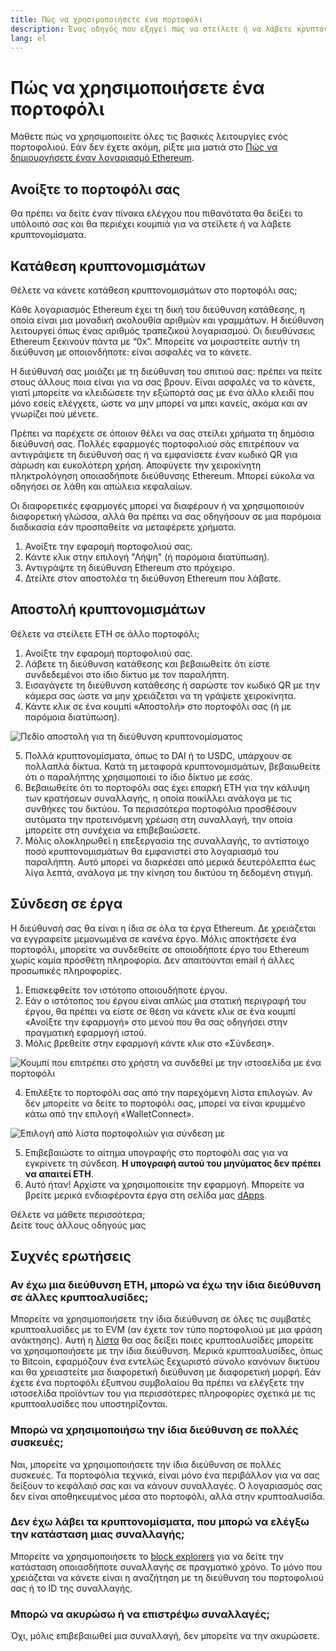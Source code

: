 ```yaml
---
title: Πώς να χρησιμοποιήσετε ένα πορτοφόλι
description: Ένας οδηγός που εξηγεί πώς να στείλετε ή να λάβετε κρυπτονομίσματα και να συνδεθείτε σε έργα web3.
lang: el
---
```


# Πώς να χρησιμοποιήσετε ένα πορτοφόλι

Μάθετε πώς να χρησιμοποιείτε όλες τις βασικές λειτουργίες ενός πορτοφολιού. Εάν δεν έχετε ακόμη, ρίξτε μια ματιά στο [Πώς να δημιουργήσετε έναν λογαριασμό Ethereum](/guides/how-to-create-an-ethereum-account/).

## Ανοίξτε το πορτοφόλι σας

Θα πρέπει να δείτε έναν πίνακα ελέγχου που πιθανότατα θα δείξει το υπόλοιπό σας και θα περιέχει κουμπιά για να στείλετε ή να λάβετε κρυπτονομίσματα.

## Κατάθεση κρυπτονομισμάτων

Θέλετε να κάνετε κατάθεση κρυπτονομισμάτων στο πορτοφόλι σας;

Κάθε λογαριασμός Ethereum έχει τη δική του διεύθυνση κατάθεσης, η οποία είναι μια μοναδική ακολουθία αριθμών και γραμμάτων. Η διεύθυνση λειτουργεί όπως ένας αριθμός τραπεζικού λογαριασμού. Οι διευθύνσεις Ethereum ξεκινούν πάντα με “0x”. Μπορείτε να μοιραστείτε αυτήν τη διεύθυνση με οποιονδήποτε: είναι ασφαλές να το κάνετε.

Η διεύθυνσή σας μοιάζει με τη διεύθυνση του σπιτιού σας: πρέπει να πείτε στους άλλους ποια είναι για να σας βρουν. Είναι ασφαλές να το κάνετε, γιατί μπορείτε να κλειδώσετε την εξώπορτά σας με ένα άλλο κλειδί που μόνο εσείς ελέγχετε, ώστε να μην μπορεί να μπει κανείς, ακόμα και αν γνωρίζει πού μένετε.

Πρέπει να παρέχετε σε όποιον θέλει να σας στείλει χρήματα τη δημόσια διεύθυνσή σας. Πολλές εφαρμογές πορτοφολιού σάς επιτρέπουν να αντιγράψετε τη διεύθυνσή σας ή να εμφανίσετε έναν κωδικό QR για σάρωση και ευκολότερη χρήση. Αποφύγετε την χειροκίνητη πληκτρολόγηση οποιασδήποτε διεύθυνσης Ethereum. Μπορεί εύκολα να οδηγήσει σε λάθη και απώλεια κεφαλαίων.

Οι διαφορετικές εφαρμογές μπορεί να διαφέρουν ή να χρησιμοποιούν διαφορετική γλώσσα, αλλά θα πρέπει να σας οδηγήσουν σε μια παρόμοια διαδικασία εάν προσπαθείτε να μεταφέρετε χρήματα.

1. Ανοίξτε την εφαρομή πορτοφολιού σας.
2. Κάντε κλικ στην επιλογή "Λήψη" (ή παρόμοια διατύπωση).
3. Αντιγράψτε τη διεύθυνση Ethereum στο πρόχειρο.
4. Δτείλτε στον αποστολέα τη διεύθυνση Ethereum που λάβατε.

## Αποστολή κρυπτονομισμάτων

Θέλετε να στείλετε ETH σε άλλο πορτοφόλι;

1. Ανοίξτε την εφαρομή πορτοφολιού σας.
2. Λάβετε τη διεύθυνση κατάθεσης και βεβαιωθείτε ότι είστε συνδεδεμένοι στο ίδιο δίκτυο με τον παραλήπτη.
3. Εισαγάγετε τη διεύθυνση κατάθεσης ή σαρώστε τον κωδικό QR με την κάμερα σας ώστε να μην χρειάζεται να τη γράψετε χειροκίνητα.
4. Κάντε κλικ σε ένα κουμπί «Αποστολή» στο πορτοφόλι σας (ή με παρόμοια διατύπωση).

![Πεδίο αποστολή για τη διεύθυνση κρυπτονομίσματος](./send.png)
<br/>

5. Πολλά κρυπτονομίσματα, όπως το DAI ή το USDC, υπάρχουν σε πολλαπλά δίκτυα. Κατά τη μεταφορά κρυπτονομισμάτων, βεβαιωθείτε ότι ο παραλήπτης χρησιμοποιεί το ίδιο δίκτυο με εσάς.
6. Βεβαιωθείτε ότι το πορτοφόλι σας έχει επαρκή ETH για την κάλυψη των κρατήσεων συναλλαγής, η οποία ποικίλλει ανάλογα με τις συνθήκες του δικτύου. Τα περισσότερα πορτοφόλια προσθέσουν αυτόματα την προτεινόμενη χρέωση στη συναλλαγή, την οποία μπορείτε στη συνέχεια να επιβεβαιώσετε.
7. Μόλις ολοκληρωθεί η επεξεργασία της συναλλαγής, το αντίστοιχο ποσό κρυπτονομισμάτων θα εμφανιστεί στο λογαριασμό του παραλήπτη. Αυτό μπορεί να διαρκέσει από μερικά δευτερόλεπτα έως λίγα λεπτά, ανάλογα με την κίνηση του δικτύου τη δεδομένη στιγμή.

## Σύνδεση σε έργα

Η διεύθυνσή σας θα είναι η ίδια σε όλα τα έργα Ethereum. Δε χρειάζεται να εγγραφείτε μεμονωμένα σε κανένα έργο. Μόλις αποκτήσετε ένα πορτοφόλι, μπορείτε να συνδεθείτε σε οποιοδήποτε έργο του Ethereum χωρίς καμία πρόσθετη πληροφορία. Δεν απαιτούνται email ή άλλες προσωπικές πληροφορίες.

1. Επισκεφθείτε τον ιστότοπο οποιουδήποτε έργου.
2. Εάν ο ιστότοπος του έργου είναι απλώς μια στατική περιγραφή του έργου, θα πρέπει να είστε σε θέση να κάνετε κλικ σε ένα κουμπί «Ανοίξτε την εφαρμογή» στο μενού που θα σας οδηγήσει στην πραγματική εφαρμογή ιστού.
3. Μόλις βρεθείτε στην εφαρμογή κάντε κλικ στο «Σύνδεση».

![Κουμπί που επιτρέπει στο χρήστη να συνδεθεί με την ιστοσελίδα με ένα πορτοφόλι](./connect1.png)

4. Επιλέξτε το πορτοφόλι σας από την παρεχόμενη λίστα επιλογών. Αν δεν μπορείτε να δείτε το πορτοφόλι σας, μπορεί να είναι κρυμμένο κάτω από την επιλογή «WalletConnect».

![Επιλογή από λίστα πορτοφολιών για σύνδεση με](./connect2.png)

5. Επιβεβαιώστε το αίτημα υπογραφής στο πορτοφόλι σας για να εγκρίνετε τη σύνδεση. **Η υπογραφή αυτού του μηνύματος δεν πρέπει να απαιτεί ETH**.
6. Αυτό ήταν! Αρχίστε να χρησιμοποιείτε την εφαρμογή. Μπορείτε να βρείτε μερικά ενδιαφέροντα έργα στη σελίδα μας [dApps](/dapps/#explore). <br />

<InfoBanner shouldSpaceBetween emoji=":eyes:">
  <div>Θέλετε να μάθετε περισσότερα;</div>
  <ButtonLink href="/guides/">
    Δείτε τους άλλους οδηγούς μας
  </ButtonLink>
</InfoBanner>

## Συχνές ερωτήσεις

### Αν έχω μια διεύθυνση ETH, μπορώ να έχω την ίδια διεύθυνση σε άλλες κρυπτοαλυσίδες;

Μπορείτε να χρησιμοποιήσετε την ίδια διεύθυνση σε όλες τις συμβατές κρυπτοαλυσίδες με το EVM (αν έχετε τον τύπο πορτοφολιού με μια φράση ανάκτησης). Αυτή η [λίστα](https://chainlist.org/) θα σας δείξει ποιες κρυπτοαλυσίδες μπορείτε να χρησιμοποιήσετε με την ίδια διεύθυνση. Μερικά κρυπτοαλυσίδες, όπως το Bitcoin, εφαρμόζουν ένα εντελώς ξεχωριστό σύνολο κανόνων δικτύου και θα χρειαστείτε μια διαφορετική διεύθυνση με διαφορετική μορφή. Εάν έχετε ένα πορτοφόλι έξυπνου συμβολαίου θα πρέπει να ελέγξετε την ιστοσελίδα προϊόντων του για περισσότερες πληροφορίες σχετικά με τις κρυπτοαλυσίδες που υποστηρίζονται.

### Μπορώ να χρησιμοποιήσω την ίδια διεύθυνση σε πολλές συσκευές;

Ναι, μπορείτε να χρησιμοποιήσετε την ίδια διεύθυνση σε πολλές συσκευές. Τα πορτοφόλια τεχνικά, είναι μόνο ένα περιβάλλον για να σας δείξουν το κεφάλαιό σας και να κάνουν συναλλαγές. Ο λογαριασμός σας δεν είναι αποθηκευμένος μέσα στο πορτοφόλι, αλλά στην κρυπτοαλυσίδα.

### Δεν έχω λάβει τα κρυπτονομίσματα, που μπορώ να ελέγξω την κατάσταση μιας συναλλαγής;

Μπορείτε να χρησιμοποιήσετε το [block explorers](/developers/docs/data-and-analytics/block-explorers/) για να δείτε την κατάσταση οποιασδήποτε συναλλαγής σε πραγματικό χρόνο. Το μόνο που χρειάζεται να κάνετε είναι η αναζήτηση με τη διεύθυνση του πορτοφολιού σας ή το ID της συναλλαγής.

### Μπορώ να ακυρώσω ή να επιστρέψω συναλλαγές;

Όχι, μόλις επιβεβαιωθεί μια συναλλαγή, δεν μπορείτε να την ακυρώσετε.
